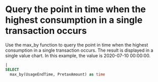 # Query the point in time when the highest consumption in a single transaction occurs

Use
the max_by function to query the point in time when the highest consumption in a single transaction occurs.
The result is displayed in a single value chart. In this example, the value is 2020-07-10 00:00:00.

```SQL
|
SELECT
  max_by(UsageEndTime, PretaxAmount) as time
```
